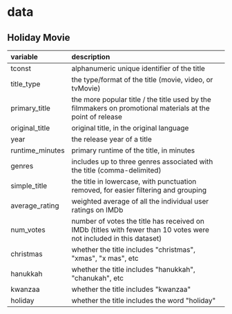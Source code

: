 # data

## Holiday Movie

|variable         |description |
|:----------------|:-----------|
|tconst           | alphanumeric unique identifier of the title |
|title_type       | the type/format of the title (movie, video, or tvMovie) |
|primary_title    | the more popular title / the title used by the filmmakers on promotional materials at the point of release |
|original_title   | original title, in the original language |
|year             | the release year of a title |
|runtime_minutes  | primary runtime of the title, in minutes |
|genres           | includes up to three genres associated with the title (comma-delimited) |
|simple_title     | the title in lowercase, with punctuation removed, for easier filtering and grouping |
|average_rating   | weighted average of all the individual user ratings on IMDb |
|num_votes        | number of votes the title has received on IMDb (titles with fewer than 10 votes were not included in this dataset) |
|christmas        | whether the title includes "christmas", "xmas", "x mas", etc |
|hanukkah         | whether the title includes "hanukkah", "chanukah", etc |
|kwanzaa          | whether the title includes "kwanzaa" |
|holiday          | whether the title includes the word "holiday" |

